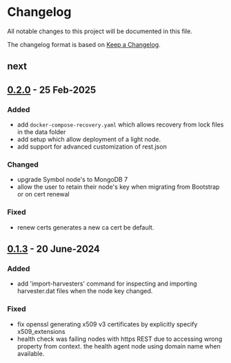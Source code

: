 # Changelog
All notable changes to this project will be documented in this file.

The changelog format is based on [Keep a Changelog](https://keepachangelog.com/en/1.0.0/).

## next

## [0.2.0] - 25 Feb-2025

### Added
- add `docker-compose-recovery.yaml` which allows recovery from lock files in the data folder
- add setup which allow deployment of a light node.
- add support for advanced customization of rest.json

### Changed
- upgrade Symbol node's to MongoDB 7
- allow the user to retain their node's key when migrating from Bootstrap or on cert renewal

### Fixed
- renew certs generates a new ca cert be default.

## [0.1.3] - 20 June-2024

### Added
- add 'import-harvesters' command for inspecting and importing harvester.dat files when the node key changed.

### Fixed
- fix openssl generating x509 v3 certificates by explicitly specify x509_extensions
- health check was failing nodes with https REST due to accessing wrong property from context.  the health agent node using domain name when available.

[0.2.0]: https://github.com/symbol/product/releases/tag/tools%2Fshoestring%2Fv0.1.3...tools%2Fshoestring%2Fv0.2.0
[0.1.3]: https://github.com/symbol/product/releases/tag/tools%2Fshoestring%2Fv0.1.3
